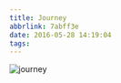 ```yaml
---
title: Journey
abbrlink: 7abff3e
date: 2016-05-28 14:19:04
tags:
---
```

![journey](https://static.alili.tech/images/journey.jpg)
